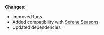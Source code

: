 **Changes:**
- Improved tags
- Added compatibility with [Serene Seasons](https://www.curseforge.com/minecraft/mc-mods/serene-seasons)
- Updated dependencies